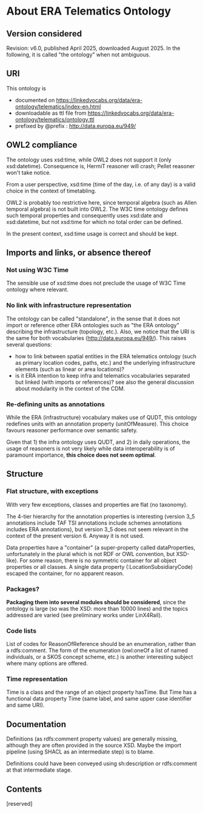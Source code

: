 # About ERA Telematics Ontology

## Version considered
Revision: v6.0, published April 2025, downloaded August 2025. In the following, it is called "the ontology" when not ambiguous.

## URI

This ontology is

- documented on https://linkedvocabs.org/data/era-ontology/telematics/index-en.html
- downloadable as ttl file from https://linkedvocabs.org/data/era-ontology/telematics/ontology.ttl
- prefixed by @prefix : <http://data.europa.eu/949/>

## OWL2 compliance
The ontology uses xsd:time, while OWL2 does not support it (only xsd:datetime). Consequence is, HermiT reasoner will crash; Pellet reasoner won't take notice.

From a user perspective, xsd:time (time of the day, i.e. of any day) is a valid choice in the context of timetabling.

OWL2 is probably too restrictive here, since temporal algebra (such as Allen temporal algebra) is not built into OWL2.
The W3C time ontology defines such temporal properties and consequently uses xsd:date and xsd:datetime, but not xsd:time for which no total order can be defined.

In the present context, xsd:time usage is correct and should be kept.

## Imports and links, or absence thereof

### Not using W3C Time

The sensible use of xsd:time does not preclude the usage of W3C Time ontology where relevant.

### No link with infrastructure representation

The ontology can be called "standalone", in the sense that it does not import or reference other ERA ontologies such as "the ERA ontology" describing the infrastructure (topology, etc.). Also, we notice that the URI is the same for both vocabularies (http://data.europa.eu/949/). This raises several questions:

- how to link between spatial entities in the ERA telematics ontology (such as primary location codes, paths, etc.) and the underlying infrastructure elements (such as linear or area locations)?
- is it ERA intention to keep infra and telematics vocabularies separated but linked (with imports or references)? see also the general discussion about modularity in the context of the CDM.

### Re-defining units as annotations

While the ERA (infrastructure) vocabulary makes use of QUDT, this ontology redefines units with an annotation property (unitOfMeasure). This choice favours reasoner performance over semantic safety.

Given that 1) the infra ontology uses QUDT, and 2) in daily operations, the usage of reasoners is not very likely while data interoperability is of paramount importance, **this choice does not seem optimal**.

## Structure

### Flat structure, with exceptions

With very few exceptions, classes and properties are flat (no taxonomy).

The 4-tier hierarchy for the annotation properties is interesting (version 3_5 annotations include TAF TSI annotations include schemes annotations includes ERA annotations), but version 3_5 does not seem relevant in the context of the present version 6. Anyway it is not used.

Data properties have a "container" (a super-property called dataProperties, unfortunately in the plural which is not RDF or OWL convention, but XSD-like). For some reason, there is no symmetric container for all object properties or all classes. A single data property (:LocationSubsidiaryCode) escaped the container, for no apparent reason.

### Packages?

**Packaging them into several modules should be considered**, since the ontology is large (so was the XSD: more than 10000 lines) and the topics addressed are varied (see preliminary works under LinX4Rail).

### Code lists

List of codes for ReasonOfReference should be an enumeration, rather than a rdfs:comment. The form of the enumeration (owl:oneOf a list of named individuals, or a SKOS concept scheme, etc.) is another interesting subject where many options are offered.

### Time representation

Time is a class and the range of an object property hasTime. But Time has a functional data property Time (same label, and same upper case identifier and same URI).

## Documentation

Definitions (as rdfs:comment property values) are generally missing, although they are often provided in the source XSD. Maybe the import pipeline (using SHACL as an intermediate step) is to blame.

Definitions could have been conveyed using sh:description or rdfs:comment at that intermediate stage.

## Contents

[reserved]

